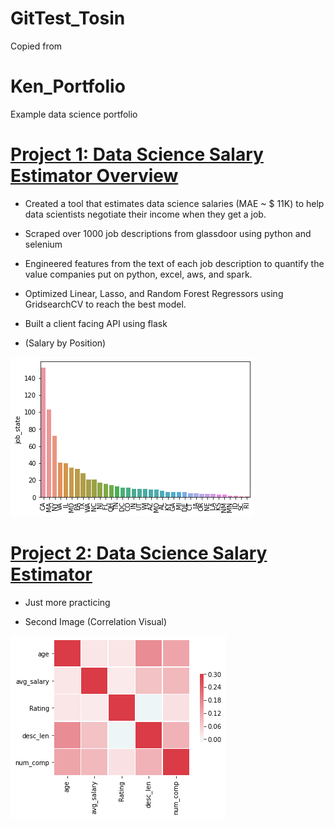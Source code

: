 # GitTest_Tosin
Copied from
# Ken_Portfolio
Example data science portfolio

# [Project 1: Data Science Salary Estimator Overview](https://github.com/PlayingNumbers/ds_salary_proj) 
* Created a tool that estimates data science salaries (MAE ~ $ 11K) to help data scientists negotiate their income when they get a job.
* Scraped over 1000 job descriptions from glassdoor using python and selenium
* Engineered features from the text of each job description to quantify the value companies put on python, excel, aws, and spark. 
* Optimized Linear, Lasso, and Random Forest Regressors using GridsearchCV to reach the best model. 
* Built a client facing API using flask

* (Salary by Position)

![](/GitTest%20Images/practice%20image%201.png)

# [Project 2: Data Science Salary Estimator](https://github.com/PlayingNumbers/ds_salary_proj)
* Just more practicing 

* Second Image (Correlation Visual)

![](/GitTest%20Images/correlation_visual.png)
